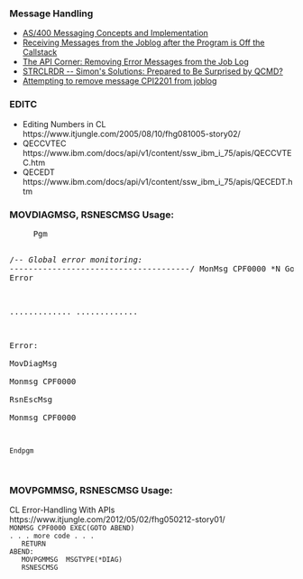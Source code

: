 <h3>Message Handling</h3>
<ul>
  <li><a href="https://www.mcpressonline.com/it-infrastructure/it-infrastructure-other/as400-messaging-concepts-and-implementation">AS/400 Messaging Concepts and Implementation</a></li>
  <li><a href="https://www.ibm.com/support/pages/receiving-messages-joblog-after-program-callstack">Receiving Messages from the Joblog after the Program is Off the Callstack</a></li>
  <li><a href="https://www.mcpressonline.com/programming/apis/the-api-corner-removing-error-messages-from-the-job-log">The API Corner: Removing Error Messages from the Job Log</a></li>
  <li><a href="https://www.mcpressonline.com/programming/apis/simons-solutions-prepared-to-be-surprised-by-qcmd">STRCLRDR -- Simon's Solutions: Prepared to Be Surprised by QCMD?</li>
  <li><a href="https://archive.midrange.com/midrange-l/201408/msg00065.html">Attempting to remove message CPI2201 from joblog</a></li>
</ul>

<h3>EDITC</h3>
<ul>
  <li>Editing Numbers in CL <br />https://www.itjungle.com/2005/08/10/fhg081005-story02/</li>
  <li>QECCVTEC<br />https://www.ibm.com/docs/api/v1/content/ssw_ibm_i_75/apis/QECCVTEC.htm</li>
  <li>QECEDT<br />https://www.ibm.com/docs/api/v1/content/ssw_ibm_i_75/apis/QECEDT.htm</li>
</ul>

<h3>MOVDIAGMSG, RSNESCMSG Usage:</h3>
<pre>
     Pgm
     
  /*-- Global error monitoring:  --------------------------------------*/
     MonMsg     CPF0000      *N        GoTo Error                       

.............
.............

 Error:                                                                          
    MovDiagMsg                                                                   
    Monmsg    CPF0000                                                            
    RsnEscMsg                                                                    
    Monmsg    CPF0000                                                            
                                                                                 
    Endpgm
</pre>

<h3>MOVPGMMSG, RSNESCMSG Usage:</h3>
CL Error-Handling With APIs<br />
https://www.itjungle.com/2012/05/02/fhg050212-story01/
<code>
MONMSG CPF0000 EXEC(GOTO ABEND)
. . . more code . . .
   RETURN
ABEND:
   MOVPGMMSG  MSGTYPE(*DIAG)
   RSNESCMSG
</code>
